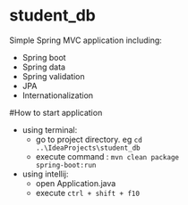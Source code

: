# student_db

Simple Spring MVC application including:
- Spring boot
- Spring data
- Spring validation
- JPA
- Internationalization

#How to start application
- using terminal:
  - go to project directory. eg <code>cd ..\IdeaProjects\student_db</code>
  - execute command : <code>mvn clean package spring-boot:run</code>
- using intellij:
  - open Application.java
  - execute <code>ctrl + shift + f10</code>
